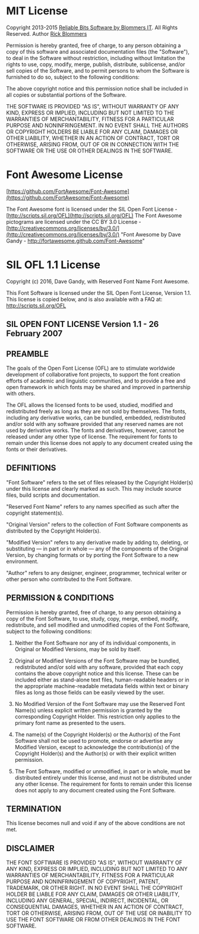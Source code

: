 MIT License
===========

Copyright 2013-2015 [Reliable Bits Software by Blommers IT](http://blommersit.nl). All Rights Reserved.
Author [Rick Blommers](mailto:rick@blommersit.nl)

Permission is hereby granted, free of charge, to any person obtaining a copy of this software and associated
documentation files (the "Software"), to deal in the Software without restriction, including without limitation
the rights to use, copy, modify, merge, publish, distribute, sublicense, and/or sell copies of the Software,
and to permit persons to whom the Software is furnished to do so, subject to the following conditions:

The above copyright notice and this permission notice shall be included in all copies or substantial portions of the Software.

THE SOFTWARE IS PROVIDED "AS IS", WITHOUT WARRANTY OF ANY KIND, EXPRESS OR IMPLIED, INCLUDING BUT NOT LIMITED TO
THE WARRANTIES OF MERCHANTABILITY, FITNESS FOR A PARTICULAR PURPOSE AND NONINFRINGEMENT. IN NO EVENT SHALL THE AUTHORS
OR COPYRIGHT HOLDERS BE LIABLE FOR ANY CLAIM, DAMAGES OR OTHER LIABILITY, WHETHER IN AN ACTION OF CONTRACT, TORT OR OTHERWISE,
ARISING FROM, OUT OF OR IN CONNECTION WITH THE SOFTWARE OR THE USE OR OTHER DEALINGS IN THE SOFTWARE.


Font Awesome License 
====================

[https://github.com/FortAwesome/Font-Awesome](https://github.com/FortAwesome/Font-Awesome)

The Font Awesome font is licensed under the SIL Open Font License - [http://scripts.sil.org/OFL](http://scripts.sil.org/OFL)
The Font Awesome pictograms are licensed under the CC BY 3.0 License - [http://creativecommons.org/licenses/by/3.0/](http://creativecommons.org/licenses/by/3.0/)
"Font Awesome by Dave Gandy - http://fortawesome.github.com/Font-Awesome"


SIL OFL 1.1 License
===================

Copyright (c) 2016, Dave Gandy,
with Reserved Font Name Font Awesome.

This Font Software is licensed under the SIL Open Font License, Version 1.1.
This license is copied below, and is also available with a FAQ at:
http://scripts.sil.org/OFL

SIL OPEN FONT LICENSE Version 1.1 - 26 February 2007
-----------------------------------------------------------

PREAMBLE
--------
The goals of the Open Font License (OFL) are to stimulate worldwide
development of collaborative font projects, to support the font creation
efforts of academic and linguistic communities, and to provide a free and
open framework in which fonts may be shared and improved in partnership
with others.

The OFL allows the licensed fonts to be used, studied, modified and
redistributed freely as long as they are not sold by themselves. The
fonts, including any derivative works, can be bundled, embedded,
redistributed and/or sold with any software provided that any reserved
names are not used by derivative works. The fonts and derivatives,
however, cannot be released under any other type of license. The
requirement for fonts to remain under this license does not apply
to any document created using the fonts or their derivatives.

DEFINITIONS
-----------
"Font Software" refers to the set of files released by the Copyright
Holder(s) under this license and clearly marked as such. This may
include source files, build scripts and documentation.

"Reserved Font Name" refers to any names specified as such after the
copyright statement(s).

"Original Version" refers to the collection of Font Software components as
distributed by the Copyright Holder(s).

"Modified Version" refers to any derivative made by adding to, deleting,
or substituting — in part or in whole — any of the components of the
Original Version, by changing formats or by porting the Font Software to a
new environment.

"Author" refers to any designer, engineer, programmer, technical
writer or other person who contributed to the Font Software.

PERMISSION & CONDITIONS
-----------------------
Permission is hereby granted, free of charge, to any person obtaining
a copy of the Font Software, to use, study, copy, merge, embed, modify,
redistribute, and sell modified and unmodified copies of the Font
Software, subject to the following conditions:

1) Neither the Font Software nor any of its individual components,
in Original or Modified Versions, may be sold by itself.

2) Original or Modified Versions of the Font Software may be bundled,
redistributed and/or sold with any software, provided that each copy
contains the above copyright notice and this license. These can be
included either as stand-alone text files, human-readable headers or
in the appropriate machine-readable metadata fields within text or
binary files as long as those fields can be easily viewed by the user.

3) No Modified Version of the Font Software may use the Reserved Font
Name(s) unless explicit written permission is granted by the corresponding
Copyright Holder. This restriction only applies to the primary font name as
presented to the users.

4) The name(s) of the Copyright Holder(s) or the Author(s) of the Font
Software shall not be used to promote, endorse or advertise any
Modified Version, except to acknowledge the contribution(s) of the
Copyright Holder(s) and the Author(s) or with their explicit written
permission.

5) The Font Software, modified or unmodified, in part or in whole,
must be distributed entirely under this license, and must not be
distributed under any other license. The requirement for fonts to
remain under this license does not apply to any document created
using the Font Software.

TERMINATION
-----------
This license becomes null and void if any of the above conditions are
not met.

DISCLAIMER
----------
THE FONT SOFTWARE IS PROVIDED "AS IS", WITHOUT WARRANTY OF ANY KIND,
EXPRESS OR IMPLIED, INCLUDING BUT NOT LIMITED TO ANY WARRANTIES OF
MERCHANTABILITY, FITNESS FOR A PARTICULAR PURPOSE AND NONINFRINGEMENT
OF COPYRIGHT, PATENT, TRADEMARK, OR OTHER RIGHT. IN NO EVENT SHALL THE
COPYRIGHT HOLDER BE LIABLE FOR ANY CLAIM, DAMAGES OR OTHER LIABILITY,
INCLUDING ANY GENERAL, SPECIAL, INDIRECT, INCIDENTAL, OR CONSEQUENTIAL
DAMAGES, WHETHER IN AN ACTION OF CONTRACT, TORT OR OTHERWISE, ARISING
FROM, OUT OF THE USE OR INABILITY TO USE THE FONT SOFTWARE OR FROM
OTHER DEALINGS IN THE FONT SOFTWARE.
